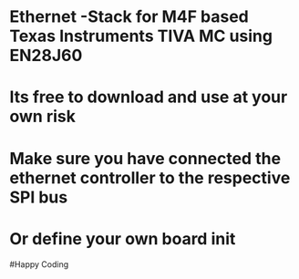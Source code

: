  # Ethernet -Stack for M4F based Texas Instruments TIVA MC using EN28J60
 
 # Its free to download and use at your own risk
 
 # Make sure you have connected the ethernet controller to the respective SPI bus
 
 # Or define your own board init
 
 
 #Happy Coding
